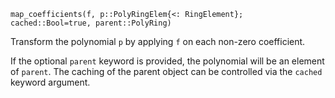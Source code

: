 ```
map_coefficients(f, p::PolyRingElem{<: RingElement}; cached::Bool=true, parent::PolyRing)
```

Transform the polynomial `p` by applying `f` on each non-zero coefficient.

If the optional `parent` keyword is provided, the polynomial will be an element of `parent`. The caching of the parent object can be controlled via the `cached` keyword argument.
